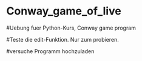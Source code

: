 # Conway_game_of_live
#Uebung fuer Python-Kurs, Conway game program

#Teste die edit-Funktion. Nur zum probieren.

#versuche Programm hochzuladen
